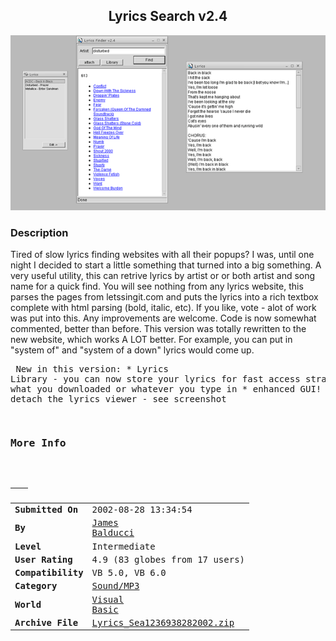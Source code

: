 ﻿<div align="center">

## Lyrics Search v2\.4

<img src="PIC20028281612433774.gif">
</div>

### Description

Tired of slow lyrics finding websites with all their popups? I was, until one night I decided to start a little something that turned into a big something. A very useful utility, this can retrive lyrics by artist or or both artist and song name for a quick find. You will see nothing from any lyrics website, this parses the pages from letssingit.com and puts the lyrics into a rich textbox complete with html parsing (bold, italic, etc). If you like, vote - alot of work was put into this. Any improvements are welcome. Code is now somewhat commented, better than before. This version was totally rewritten to the new website, which works A LOT better. For example, you can put in "system of" and "system of a down" lyrics would come up. <pre> New in this version: * Lyrics Library - you can now store your lyrics for fast access straight from what you downloaded or whatever you type in * enhanced GUI! you can now detach the lyrics viewer - see screenshot
 
### More Info
 


<span>             |<span>
---                |---
**Submitted On**   |2002-08-28 13:34:54
**By**             |[James Balducci](https://github.com/Planet-Source-Code/PSCIndex/blob/master/ByAuthor/james-balducci.md)
**Level**          |Intermediate
**User Rating**    |4.9 (83 globes from 17 users)
**Compatibility**  |VB 5\.0, VB 6\.0
**Category**       |[Sound/MP3](https://github.com/Planet-Source-Code/PSCIndex/blob/master/ByCategory/sound-mp3__1-45.md)
**World**          |[Visual Basic](https://github.com/Planet-Source-Code/PSCIndex/blob/master/ByWorld/visual-basic.md)
**Archive File**   |[Lyrics\_Sea1236938282002\.zip](https://github.com/Planet-Source-Code/james-balducci-lyrics-search-v2-4__1-38178/archive/master.zip)








